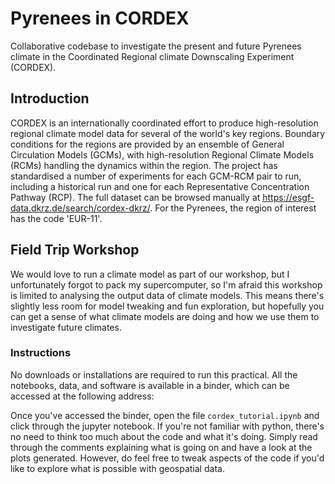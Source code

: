 # Pyrenees in CORDEX

Collaborative codebase to investigate the present and future Pyrenees climate in the Coordinated Regional climate Downscaling Experiment (CORDEX).

## Introduction

CORDEX is an internationally coordinated effort to produce high-resolution regional climate model data for several of the world's key regions. Boundary conditions for the regions are provided by an ensemble of General Circulation Models (GCMs), with high-resolution Regional Climate Models (RCMs) handling the dynamics within the region. The project has standardised a number of experiments for each GCM-RCM pair to run, including a historical run and one for each Representative Concentration Pathway (RCP). The full dataset can be browsed manually at https://esgf-data.dkrz.de/search/cordex-dkrz/. For the Pyrenees, the region of interest has the code 'EUR-11'.

## Field Trip Workshop

We would love to run a climate model as part of our workshop, but I unfortunately forgot to pack my supercomputer, so I'm afraid this workshop is limited to analysing the output data of climate models. This means there's slightly less room for model tweaking and fun exploration, but hopefully you can get a sense of what climate models are doing and how we use them to investigate future climates.

### Instructions

No downloads or installations are required to run this practical. All the notebooks, data, and software is available in a binder, which can be accessed at the following address:

Once you've accessed the binder, open the file `cordex_tutorial.ipynb` and click through the jupyter notebook. If you're not familiar with python, there's no need to think too much about the code and what it's doing. Simply read through the comments explaining what is going on and have a look at the plots generated. However, do feel free to tweak aspects of the code if you'd like to explore what is possible with geospatial data.